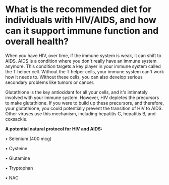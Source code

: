 # What is the recommended diet for individuals with HIV/AIDS, and how can it support immune function and overall health?

When you have HIV, over time, if the immune system is weak, it can shift to AIDS. AIDS is a condition where you don't really have an immune system anymore.  This condition targets a key player in your immune system called the T helper cell. Without the T helper cells, your immune system can't work how it needs to. Without these cells, you can also develop serious secondary problems like tumors or cancer. 

Glutathione is the key antioxidant for all your cells, and it's intimately involved with your immune system. However, HIV depletes the precursors to make glutathione.  If you were to build up these precursors, and therefore, your glutathione, you could potentially prevent the transition of HIV to AIDS.  Other viruses use this mechanism, including hepatitis C, hepatitis B, and coxsackie. 

**A potential natural protocol for HIV and AIDS:** 

• Selenium (400 mcg) 

• Cysteine

• Glutamine

• Tryptophan 

• NAC